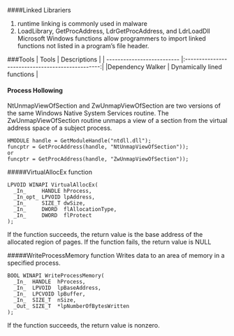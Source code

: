  
####Linked Librariers
 1. runtime linking is commonly used in malware
 2. LoadLibrary, GetProcAddress, LdrGetProcAddress, and LdrLoadDll Microsoft Windows functions allow programmers to import linked functions not listed in a program’s file header.
 
 
 ###Tools
| Tools                      | Descriptions                                     | 
| -------------------------- |:------------------------------------------------:| 
|Dependency Walker           | Dynamically lined functions                                    | 
 
 #### Process Hollowing
 
 NtUnmapViewOfSection and ZwUnmapViewOfSection are two versions of the same Windows Native System Services routine. 
The ZwUnmapViewOfSection routine unmaps a view of a section from the virtual address space of a subject process.

```
HMODULE handle = GetModuleHandle("ntdll.dll");
funcptr = GetProcAddress(handle, "NtUnmapViewOfSection")); 
or
funcptr = GetProcAddress(handle, "ZwUnmapViewOfSection"));
```

#####VirtualAllocEx function
```
LPVOID WINAPI VirtualAllocEx(
  _In_     HANDLE hProcess,
  _In_opt_ LPVOID lpAddress,
  _In_     SIZE_T dwSize,
  _In_     DWORD  flAllocationType,
  _In_     DWORD  flProtect
);
```
If the function succeeds, the return value is the base address of the allocated region of pages.
If the function fails, the return value is NULL


#####WriteProcessMemory function
Writes data to an area of memory in a specified process. 
```
BOOL WINAPI WriteProcessMemory(
  _In_  HANDLE  hProcess,
  _In_  LPVOID  lpBaseAddress,
  _In_  LPCVOID lpBuffer,
  _In_  SIZE_T  nSize,
  _Out_ SIZE_T  *lpNumberOfBytesWritten
);
```
If the function succeeds, the return value is nonzero.
